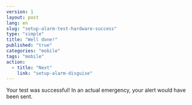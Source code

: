 ```yaml
---
version: 1
layout: post
lang: en
slug: "setup-alarm-test-hardware-success"
type: "simple"
title: "Well done!"
published: "true"
categories: "mobile"
tags: "mobile"
action: 
  - title: "Next"
    link: "setup-alarm-disguise"
---
```


Your test was successful! In an actual emergency, your alert would have been sent.
